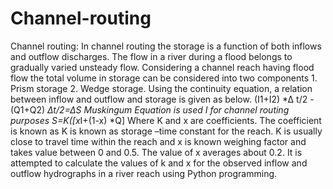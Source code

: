 # Channel-routing
Channel routing:                                In channel routing the storage is a function of both inflows and outflow discharges. The flow in a river during a flood belongs to gradually varied unsteady flow. Considering a channel reach having flood flow the total volume in storage can be considered into two components 1. Prism storage 2. Wedge storage.  Using the continuity equation, a relation between inflow and outflow and storage is given as below.                 (I1+I2) *∆ t/2 -(Q1+Q2) *∆t/2=∆S Muskingum Equation is used I for channel routing purposes                                                                       S=K([x*I+(1-x) *Q]  Where K and x are coefficients. The coefficient is known as K is known as storage –time constant for the reach. K is usually close to travel time within the reach and x is known weighing factor and takes value between 0 and 0.5. The value of x averages about 0.2.  It is attempted to calculate the values of k and x for the observed inflow and outflow hydrographs in a river reach using Python programming.
